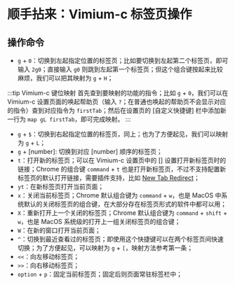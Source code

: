 # 顺手拈来：Vimium-c 标签页操作

## 操作命令

- `g` + `0`：切换到左起指定位置的标签页；比如要切换到左起第二个标签页，即可输入 `2g0`；直接输入 `g0` 则跳到左起第一个标签页；但这个组合键按起来比较麻烦，我们可以把其映射为 `g` + `H`；
  
:::tip Vimium-c 键位映射
首先查到要映射的功能的指令；比如 `g` + `0`，我们可以在 Vimium-c 设置页面的唤起帮助页（输入 `?`；在普通也唤起的帮助页不会显示对应的指令）查到对应指令为 `firstTab`；然后在设置页的 [自定义快捷键] 栏中添加新一行为 `map gL firstTab`，即可完成映射。
:::

- `g` + `$`：切换到右起指定位置的标签页，同上；也为了方便起见，我们可以映射为 `g` + `L`；
- `g` + [number]: 切换到对应 [number] 顺序的标签页；
- `t`：打开新的标签页；可以在 Vimium-c 设置页中的 [] 设置打开新标签页时的链接；Chrome 的组合键 `command` + `t` 也是打开新标签页，不过不支持配置新标签页的默认打开链接，需要插件支持，比如 [New Tab Redirect](https://chrome.google.com/webstore/detail/new-tab-redirect/icpgjfneehieebagbmdbhnlpiopdcmna)；
- `yt`：在新标签页打开当前页面；
- `x`：关闭当前标签页；Chrome 默认组合键为 `command` + `w`，也是 MacOS 中系统默认的关闭标签页的组合键，在大部分存在标签页形式的软件中都可以用；
- `X`：重新打开上一个关闭的标签页；Chrome 默认组合键为 `command` + `shift` + `w`，也是 MacOS 系统级的打开上一组关闭标签页的组合键；
- `W`：在新的窗口打开当前页面；
- `^`：切换到最近查看过的标签页；即使用这个快捷键可以在两个标签页间快速切换；为了方便起见，可以映射为 `g` + `[`，映射方法参考第一条；
- `<<`：向左移动标签页；
- `>>`：向右移动标签页；
- `option` + `p`：固定当前标签页；固定后则页面常驻标签栏中；